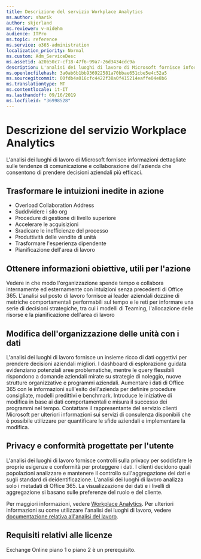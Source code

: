 ```yaml
---
title: Descrizione del servizio Workplace Analytics
ms.author: sharik
author: skjerland
ms.reviewer: v-midehm
audience: ITPro
ms.topic: reference
ms.service: o365-administration
localization_priority: Normal
ms.custom: Adm_ServiceDesc
ms.assetid: a20b50c7-cf18-47f6-99a7-26d3434cdc9a
description: L'analisi dei luoghi di lavoro di Microsoft fornisce informazioni dettagliate sulle tendenze di comunicazione e collaborazione dell'azienda che consentono di prendere decisioni aziendali più efficaci.
ms.openlocfilehash: 3a0ab6b1bb936922581a70bbae651cbe5e4c52a5
ms.sourcegitcommit: 00fdb4a016cfc4422f38a0f415214eaffe04e8b6
ms.translationtype: MT
ms.contentlocale: it-IT
ms.lasthandoff: 09/16/2019
ms.locfileid: "36998528"
---
```

# <a name="workplace-analytics-service-description"></a>Descrizione del servizio Workplace Analytics

L'analisi dei luoghi di lavoro di Microsoft fornisce informazioni dettagliate sulle tendenze di comunicazione e collaborazione dell'azienda che consentono di prendere decisioni aziendali più efficaci.

## <a name="transform-unprecedented-insights-into-action"></a>Trasformare le intuizioni inedite in azione

* Overload Collaboration Address
* Suddividere i silo org
* Procedure di gestione di livello superiore
* Accelerare le acquisizioni
* Sradicare le inefficienze del processo
* Produttività delle vendite di unità
* Trasformare l'esperienza dipendente
* Pianificazione dell'area di lavoro

## <a name="gain-objective-actionable-insights"></a>Ottenere informazioni obiettive, utili per l'azione

Vedere in che modo l'organizzazione spende tempo e collabora internamente ed esternamente con intuizioni senza precedenti di Office 365. L'analisi sul posto di lavoro fornisce ai leader aziendali dozzine di metriche comportamentali performabili sul tempo e le reti per informare una serie di decisioni strategiche, tra cui i modelli di Teaming, l'allocazione delle risorse e la pianificazione dell'area di lavoro

## <a name="drive-organizational-change-with-data"></a>Modifica dell'organizzazione delle unità con i dati

L'analisi dei luoghi di lavoro fornisce un insieme ricco di dati oggettivi per prendere decisioni aziendali migliori. I dashboard di esplorazione guidata evidenziano potenziali aree problematiche, mentre le query flessibili rispondono a domande aziendali mirate su strategie di noleggio, nuove strutture organizzative e programmi aziendali. Aumentare i dati di Office 365 con le informazioni sull'esito dell'azienda per definire procedure consigliate, modelli predittivi e benchmark. Introduce le iniziative di modifica in base ai dati comportamentali e misura il successo dei programmi nel tempo. Contattare il rappresentante del servizio clienti Microsoft per ulteriori informazioni sui servizi di consulenza disponibili che è possibile utilizzare per quantificare le sfide aziendali e implementare la modifica.

## <a name="privacy-and-compliance-designed-for-you"></a>Privacy e conformità progettate per l'utente

L'analisi dei luoghi di lavoro fornisce controlli sulla privacy per soddisfare le proprie esigenze e conformità per proteggere i dati. I clienti decidono quali popolazioni analizzare e mantenere il controllo sull'aggregazione dei dati e sugli standard di deidentificazione. L'analisi dei luoghi di lavoro analizza solo i metadati di Office 365. La visualizzazione dei dati e i livelli di aggregazione si basano sulle preferenze del ruolo e del cliente.

Per maggiori informazioni, vedere [Workplace Analytics](https://go.microsoft.com/fwlink/?linkid=852492). Per ulteriori informazioni su come utilizzare l'analisi dei luoghi di lavoro, vedere [documentazione relativa all'analisi del lavoro](https://docs.microsoft.com/workplace-analytics/).
  
## <a name="licensing-requirements"></a>Requisiti relativi alle licenze

Exchange Online piano 1 o piano 2 è un prerequisito.
